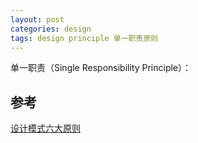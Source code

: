 ```yaml
---
layout: post
categories: design
tags: design principle 单一职责原则
---
```


单一职责（Single Responsibility Principle）：

## 参考

[设计模式六大原则](http://www.uml.org.cn/sjms/201211023.asp)